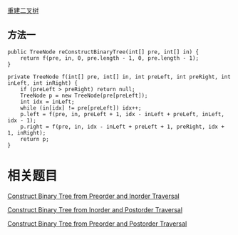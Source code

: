 [重建二叉树](https://www.nowcoder.com/practice/8a19cbe657394eeaac2f6ea9b0f6fcf6?tpId=13&tqId=11157&tPage=1&rp=1&ru=/ta/coding-interviews&qru=/ta/coding-interviews/question-ranking&from=cyc_github) 

## 方法一

    public TreeNode reConstructBinaryTree(int[] pre, int[] in) {    
        return f(pre, in, 0, pre.length - 1, 0, pre.length - 1);
    }

    private TreeNode f(int[] pre, int[] in, int preLeft, int preRight, int inLeft, int inRight) {
        if (preLeft > preRight) return null;
        TreeNode p = new TreeNode(pre[preLeft]);
        int idx = inLeft;
        while (in[idx] != pre[preLeft]) idx++;
        p.left = f(pre, in, preLeft + 1, idx - inLeft + preLeft, inLeft, idx - 1);
        p.right = f(pre, in, idx - inLeft + preLeft + 1, preRight, idx + 1, inRight);
        return p;
    }
    
# 相关题目

[Construct Binary Tree from Preorder and Inorder Traversal](https://leetcode.com/problems/construct-binary-tree-from-preorder-and-inorder-traversal/)

[Construct Binary Tree from Inorder and Postorder Traversal](https://leetcode.com/problems/construct-binary-tree-from-inorder-and-postorder-traversal/)

[Construct Binary Tree from Preorder and Postorder Traversal](https://leetcode.com/problems/construct-binary-tree-from-preorder-and-postorder-traversal/)
